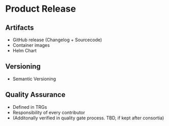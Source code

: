 # Product Release

## Artifacts

- GitHub release (Changelog + Sourcecode)
- Container images
- Helm Chart

## Versioning

- Semantic Versioning

## Quality Assurance

- Defined in TRGs
- Responsibility of every contributor
- (Additonally verified in quality gate process. TBD, if kept after consortia)

